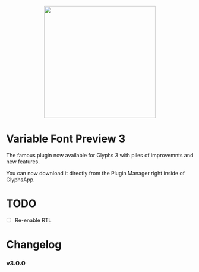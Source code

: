 
<p align="center">
  <img width="300" height="300" src="https://paddle.s3.amazonaws.com/user/48208/yM6W1AogRPiEJEsPTBHQ_VFP-Icon.png">
</p>

# Variable Font Preview 3

The famous plugin now available for Glyphs 3 with piles of improvemnts and new features.

You can now download it directly from the Plugin Manager right inside of GlyphsApp.

# TODO

- [ ] Re-enable RTL


# Changelog

### v3.0.0


